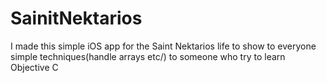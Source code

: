 # SainitNektarios
I made this simple iOS app for the Saint Nektarios life to show to everyone simple techniques(handle arrays etc/) to someone who try to learn Objective C
